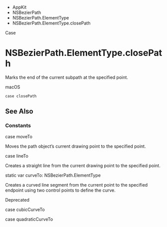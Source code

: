 

- AppKit
- NSBezierPath
- NSBezierPath.ElementType
-  NSBezierPath.ElementType.closePath 

Case

# NSBezierPath.ElementType.closePath

Marks the end of the current subpath at the specified point.

macOS

``` source
case closePath
```

## See Also

### Constants

case moveTo

Moves the path object’s current drawing point to the specified point.

case lineTo

Creates a straight line from the current drawing point to the specified point.

static var curveTo: NSBezierPath.ElementType

Creates a curved line segment from the current point to the specified endpoint using two control points to define the curve.

Deprecated

case cubicCurveTo

case quadraticCurveTo

